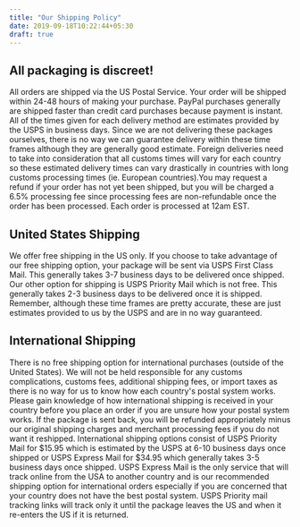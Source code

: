 ```yaml
---
title: "Our Shipping Policy"
date: 2019-09-18T10:22:44+05:30
draft: true
---
```


## All packaging is discreet!

All orders are shipped via the US Postal Service. Your order will be shipped within 24-48 hours of making your purchase. PayPal purchases generally are shipped faster than credit card purchases because payment is instant. All of the times given for each delivery method are estimates provided by the USPS in business days. Since we are not delivering these packages ourselves, there is no way we can guarantee delivery within these time frames although they are generally good estimate. Foreign deliveries need to take into consideration that all customs times will vary for each country so these estimated delivery times can vary drastically in countries with long customs processing times (ie. European countries).You may request a refund if your order has not yet been shipped, but you will be charged a 6.5% processing fee since processing fees are non-refundable once the order has been processed. Each order is processed at 12am EST.


## United States Shipping

We offer free shipping in the US only. If you choose to take advantage of our free shipping option, your package will be sent via USPS First Class Mail. This generally takes 3-7 business days to be delivered once shipped. Our other option for shipping is USPS Priority Mail which is not free. This generally takes 2-3 business days to be delivered once it is shipped. Remember, although these time frames are pretty accurate, these are just estimates provided to us by the USPS and are in no way guaranteed.


## International Shipping

There is no free shipping option for international purchases (outside of the United States). We will not be held responsible for any customs complications, customs fees, additional shipping fees, or import taxes as there is no way for us to know how each country's postal system works. Please gain knowledge of how international shipping is received in your country before you place an order if you are unsure how your postal system works. If the package is sent back, you will be refunded appropriately minus our original shipping charges and merchant processing fees if you do not want it reshipped. International shipping options consist of USPS Priority Mail for $15.95 which is estimated by the USPS at 6-10 business days once shipped or USPS Express Mail for $34.95 which generally takes 3-5 business days once shipped. USPS Express Mail is the only service that will track online from the USA to another country and is our recommended shipping option for international orders especially if you are concerned that your country does not have the best postal system. USPS Priority mail tracking links will track only it until the package leaves the US and when it re-enters the US if it is returned.
